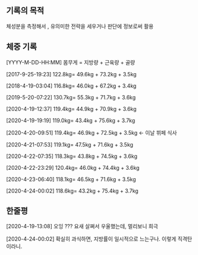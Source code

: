 ## 기록의 목적
체성분을 측정해서 , 유의미한 전략을 세우거나 판단에 정보로써 활용

## 체중 기록

[YYYY-M-DD-HH:MM] 몸무게 = 지방량 + 근육량 + 골량

[2017-9-25-19:23] 122.8kg= 49.6kg + 73.2kg + 3.5kg

[2018-4-19-03:04] 116.8kg= 46.0kg + 67.2kg + 3.4kg

[2019-5-20-07:22] 130.7kg= 55.3kg + 71.7kg + 3.6kg

[2020-4-19-12:37] 119.4kg= 44.9kg + 70.9kg + 3.6kg 

[2020-4-19-19:19] 119.0kg= 43.4kg + 75.6kg + 3.7kg

[2020-4-20-09:51] 119.4kg= 46.9kg + 72.5kg + 3.5kg <- 이날 뷔페 식사

[2020-4-21-07:53] 119.1kg= 47.5kg + 71.6kg + 3.5kg

[2020-4-22-07:35] 118.3kg= 43.8kg + 74.5kg + 3.6kg

[2020-4-22-23:29] 120.4kg= 46.0kg + 74.4kg + 3.6kg

[2020-4-23-06:40] 118.1kg= 46.5kg + 71.6kg + 3.5kg

[2020-4-24-00:02] 118.6kg= 43.2kg + 75.4kg + 3.7kg

## 한줄평
[2020-4-19-13:08] 오잉 ??? 요새 살쪄서 우울했는데,  멀리보니 희극

[2020-4-24-00:02] 확실히 과식하면, 지방률이 일시적으로 느는구나. 이렇게 직격탄이라니.
